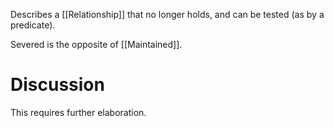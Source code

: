Describes a [[Relationship]] that no longer holds, and can be tested (as by a predicate).

Severed is the opposite of [[Maintained]].

# Discussion
This requires further elaboration.

